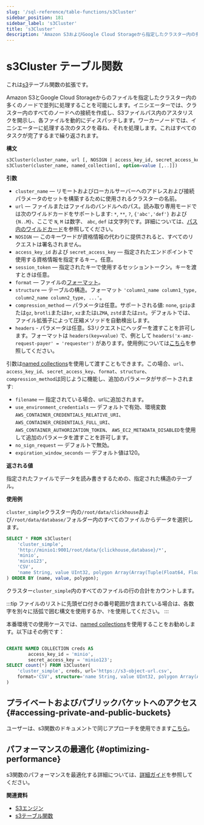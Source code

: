 ```yaml
---
slug: '/sql-reference/table-functions/s3Cluster'
sidebar_position: 181
sidebar_label: 's3Cluster'
title: 's3Cluster'
description: 'Amazon S3およびGoogle Cloud Storageから指定したクラスター内の多くのノードでファイルを並列処理することを可能にするs3テーブル関数の拡張。'
---
```



# s3Cluster テーブル関数

これは[s3](sql-reference/table-functions/s3.md)テーブル関数の拡張です。

Amazon S3とGoogle Cloud Storageからのファイルを指定したクラスター内の多くのノードで並列に処理することを可能にします。イニシエーターでは、クラスター内のすべてのノードへの接続を作成し、S3ファイルパス内のアスタリスクを開示し、各ファイルを動的にディスパッチします。ワーカーノードでは、イニシエーターに処理する次のタスクを尋ね、それを処理します。これはすべてのタスクが完了するまで繰り返されます。

**構文**

``` sql
s3Cluster(cluster_name, url [, NOSIGN | access_key_id, secret_access_key, [session_token]] [,format] [,structure] [,compression_method],[,headers])
s3Cluster(cluster_name, named_collection[, option=value [,..]])
```

**引数**

- `cluster_name` — リモートおよびローカルサーバーへのアドレスおよび接続パラメータのセットを構築するために使用されるクラスターの名前。
- `url` — ファイルまたはファイルのバンドルへのパス。読み取り専用モードでは次のワイルドカードをサポートします: `*`, `**`, `?`, `{'abc','def'}` および `{N..M}`、ここで `N`, `M` は数字、 `abc`, `def` は文字列です。詳細については、[パス内のワイルドカード](../../engines/table-engines/integrations/s3.md#wildcards-in-path)を参照してください。
- `NOSIGN` — このキーワードが資格情報の代わりに提供されると、すべてのリクエストは署名されません。
- `access_key_id` および `secret_access_key` — 指定されたエンドポイントで使用する資格情報を指定するキー。任意。
- `session_token` — 指定されたキーで使用するセッショントークン。キーを渡すときは任意。
- `format` — ファイルの[フォーマット](/sql-reference/formats)。
- `structure` — テーブルの構造。フォーマット `'column1_name column1_type, column2_name column2_type, ...'`。
- `compression_method` — パラメータは任意。サポートされる値: `none`, `gzip`または`gz`, `brotli`または`br`, `xz`または`LZMA`, `zstd`または`zst`。デフォルトでは、ファイル拡張子によって圧縮メソッドを自動検出します。
- `headers` - パラメータは任意。S3リクエストにヘッダーを渡すことを許可します。フォーマットは `headers(key=value)` で、例として `headers('x-amz-request-payer' = 'requester')` があります。使用例については[こちら](/sql-reference/table-functions/s3#accessing-requester-pays-buckets)を参照してください。

引数は[named collections](operations/named-collections.md)を使用して渡すこともできます。この場合、`url`、`access_key_id`、`secret_access_key`、`format`、`structure`、`compression_method`は同じように機能し、追加のパラメータがサポートされます:

- `filename` — 指定されている場合、urlに追加されます。
- `use_environment_credentials` — デフォルトで有効、環境変数 `AWS_CONTAINER_CREDENTIALS_RELATIVE_URI`、 `AWS_CONTAINER_CREDENTIALS_FULL_URI`、 `AWS_CONTAINER_AUTHORIZATION_TOKEN`、 `AWS_EC2_METADATA_DISABLED`を使用して追加のパラメータを渡すことを許可します。
- `no_sign_request` — デフォルトで無効。
- `expiration_window_seconds` — デフォルト値は120。

**返される値**

指定されたファイルでデータを読み書きするための、指定された構造のテーブル。

**使用例**

`cluster_simple`クラスター内の`/root/data/clickhouse`および`/root/data/database/`フォルダー内のすべてのファイルからデータを選択します。

``` sql
SELECT * FROM s3Cluster(
    'cluster_simple',
    'http://minio1:9001/root/data/{clickhouse,database}/*',
    'minio',
    'minio123',
    'CSV',
    'name String, value UInt32, polygon Array(Array(Tuple(Float64, Float64)))'
) ORDER BY (name, value, polygon);
```

クラスター`cluster_simple`内のすべてのファイルの行の合計をカウントします。

:::tip
ファイルのリストに先頭ゼロ付きの番号範囲が含まれている場合は、各数字を別々に括弧で囲む構文を使用するか、`?`を使用してください。
:::

本番環境での使用ケースでは、[named collections](operations/named-collections.md)を使用することをお勧めします。以下はその例です：
``` sql

CREATE NAMED COLLECTION creds AS
        access_key_id = 'minio',
        secret_access_key = 'minio123';
SELECT count(*) FROM s3Cluster(
    'cluster_simple', creds, url='https://s3-object-url.csv',
    format='CSV', structure='name String, value UInt32, polygon Array(Array(Tuple(Float64, Float64)))'
)
```

## プライベートおよびパブリックバケットへのアクセス {#accessing-private-and-public-buckets}

ユーザーは、s3関数のドキュメントで同じアプローチを使用できます[こちら](/sql-reference/table-functions/s3#accessing-public-buckets)。

## パフォーマンスの最適化 {#optimizing-performance}

s3関数のパフォーマンスを最適化する詳細については、[詳細ガイド](/integrations/s3/performance)を参照してください。

**関連資料**

- [S3エンジン](../../engines/table-engines/integrations/s3.md)
- [s3テーブル関数](../../sql-reference/table-functions/s3.md)
